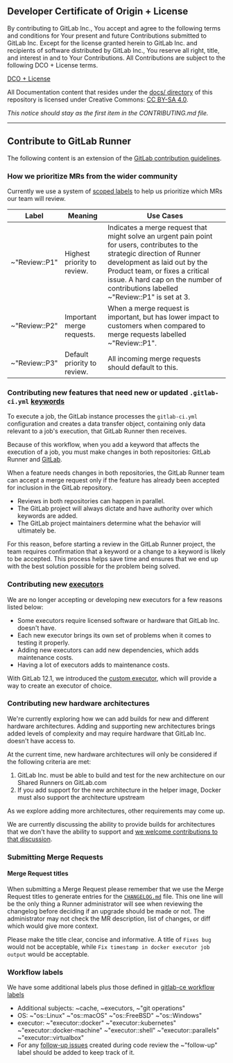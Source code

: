 ## Developer Certificate of Origin + License

By contributing to GitLab Inc., You accept and agree to the following terms and
conditions for Your present and future Contributions submitted to GitLab Inc.
Except for the license granted herein to GitLab Inc. and recipients of software
distributed by GitLab Inc., You reserve all right, title, and interest in and to
Your Contributions. All Contributions are subject to the following DCO + License
terms.

[DCO + License](https://gitlab.com/gitlab-org/dco/blob/master/README.md)

All Documentation content that resides under the [docs/ directory](/docs) of this
repository is licensed under Creative Commons:
[CC BY-SA 4.0](https://creativecommons.org/licenses/by-sa/4.0/).

_This notice should stay as the first item in the CONTRIBUTING.md file._

---

## Contribute to GitLab Runner

The following content is an extension of the [GitLab contribution guidelines](https://docs.gitlab.com/ce/development/contributing/index.html).

### How we prioritize MRs from the wider community

Currently we use a system of [scoped labels](https://docs.gitlab.com/ee/user/project/labels.html#scoped-labels-premium) to help us prioritize which MRs our team will review.

| Label | Meaning | Use Cases |
| ---- | ----- | ----- |
| ~"Review::P1" | Highest priority to review. | Indicates a merge request that might solve an urgent pain point for users, contributes to the strategic direction of Runner development as laid out by the Product team, or fixes a critical issue. A hard cap on the number of contributions labelled ~"Review::P1" is set at 3. |
| ~"Review::P2" | Important merge requests. | When a merge request is important, but has lower impact to customers when compared to merge requests labelled ~"Review::P1". |
| ~"Review::P3" | Default priority to review. | All incoming merge requests should default to this. |

### Contributing new features that need new or updated `.gitlab-ci.yml` [keywords](https://docs.gitlab.com/ee/ci/yaml/)

To execute a job, the GitLab instance processes the `gitlab-ci.yml` configuration
and creates a data transfer object, containing only data relevant to a job's
execution, that GitLab Runner then receives.

Because of this workflow, when you add a keyword that affects the execution of a job, you must
make changes in both repositories: GitLab Runner and [GitLab](https://gitlab.com/gitlab-org/gitlab).

When a feature needs changes in both repositories, the GitLab Runner team can accept
a merge request only if the feature has already been accepted for inclusion in the
GitLab repository.

- Reviews in both repositories can happen in parallel.
- The GitLab project will always dictate and have authority over which keywords are added.
- The GitLab project maintainers determine what the behavior will ultimately be.

For this reason, before starting a review in the GitLab Runner project, the team
requires confirmation that a keyword or a change to a keyword is likely to be accepted.
This process helps save time and ensures that we end up with the best solution possible
for the problem being solved.

### Contributing new [executors](https://docs.gitlab.com/runner/#selecting-the-executor)

We are no longer accepting or developing new executors for a few
reasons listed below:

- Some executors require licensed software or hardware that GitLab Inc.
  doesn't have.
- Each new executor brings its own set of problems when it comes to
  testing it properly.
- Adding new executors can add new dependencies, which adds maintenance costs.
- Having a lot of executors adds to maintenance costs.

With GitLab 12.1, we introduced the [custom
executor](https://gitlab.com/gitlab-org/gitlab-runner/issues/2885),
which will provide a way to create an executor of choice.

### Contributing new hardware architectures

We're currently exploring how we can add builds for new and different hardware
architectures. Adding and supporting new architectures brings added levels of
complexity and may require hardware that GitLab Inc. doesn't have access to.

At the current time, new hardware architectures will only be considered if the
following criteria are met:

1. GitLab Inc. must be able to build and test for the new architecture on our Shared Runners on GitLab.com
1. If you add support for the new architecture in the helper image, Docker must also support the architecture upstream

As we explore adding more architectures, other requirements may come up.

We are currently discussing the ability to provide builds for architectures that we
don't have the ability to support and [we welcome contributions to that discussion](https://gitlab.com/gitlab-org/gitlab-runner/issues/4229).

### Submitting Merge Requests

#### Merge Request titles

When submitting a Merge Request please remember that we use the Merge Request titles to generate entries
for the [`CHANGELOG.md`](https://gitlab.com/gitlab-org/gitlab-runner/blob/main/CHANGELOG.md) file.
This one line will be the only thing a Runner administrator will see when reviewing
the changelog before deciding if an upgrade should be made or not. The administrator may not check the
MR description, list of changes, or diff which would give more context.

Please make the title clear, concise and informative. A title of `Fixes bug` would not be
acceptable, while `Fix timestamp in docker executor job output` would be acceptable.

### Workflow labels

We have some additional labels plus those defined in [gitlab-ce workflow labels](https://docs.gitlab.com/ce/development/contributing/issue_workflow.html)

- Additional subjects: ~cache, ~executors, ~"git operations"
- OS: ~"os::Linux" ~"os::macOS" ~"os::FreeBSD" ~"os::Windows"
- executor: ~"executor::docker" ~"executor::kubernetes" ~"executor::docker\-machine" ~"executor::shell" ~"executor::parallels" ~"executor::virtualbox"
- For any [follow-up
  issues](https://docs.gitlab.com/ee/development/contributing/issue_workflow.html#technical-debt-in-follow-up-issues)
  created during code review the ~"follow-up" label should be added to
  keep track of it.

